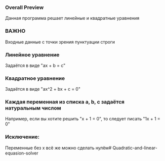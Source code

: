 ### Overall Preview
Данная программа решает линейные и квадратные уравнения
### ВАЖНО
Входные данные с точки зрения пунктуации строги
### Линейное уравнение
Задаётся в виде "ax + b = c"
### Квадратное уравнение
Задаётся в виде "ax^2 + bx + c = 0"
### Каждая переменная из списка a, b, c задаётся натуральным числом
Например, если вы хотите решить "x + 1 = 0", то следует писать "1x + 1 = 0"
### Исключение: 
Переменные без x всё же можно сделать нулём# Quadratic-and-linear-equasion-solver
